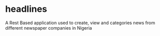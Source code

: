 # headlines
A Rest Based application used to create, view and categories news from different newspaper companies in Nigeria